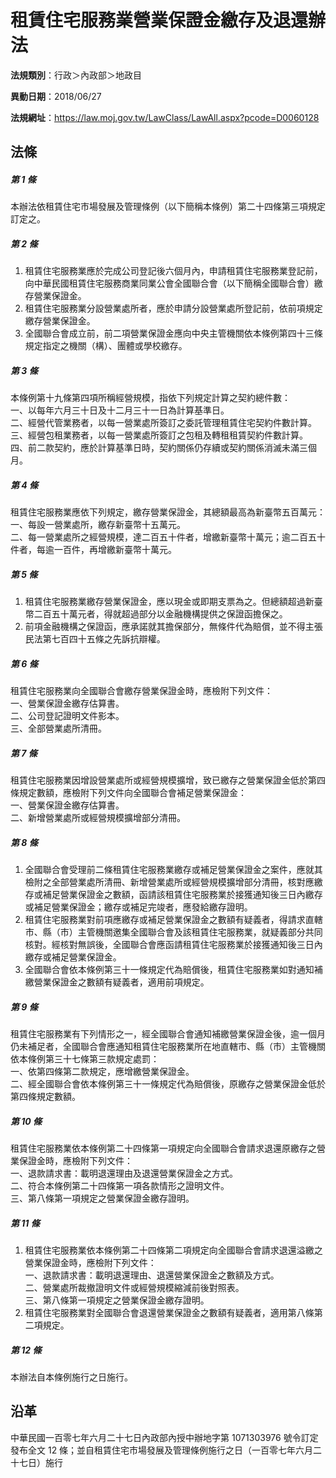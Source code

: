 # 租賃住宅服務業營業保證金繳存及退還辦法


**法規類別**：行政＞內政部＞地政目

**異動日期**：2018/06/27  

**法規網址**：https://law.moj.gov.tw/LawClass/LawAll.aspx?pcode=D0060128



## 法條
##### 第 1 條
本辦法依租賃住宅市場發展及管理條例（以下簡稱本條例）第二十四條第三項規定訂定之。

##### 第 2 條
1. 租賃住宅服務業應於完成公司登記後六個月內，申請租賃住宅服務業登記前，向中華民國租賃住宅服務商業同業公會全國聯合會（以下簡稱全國聯合會）繳存營業保證金。
1. 租賃住宅服務業分設營業處所者，應於申請分設營業處所登記前，依前項規定繳存營業保證金。
1. 全國聯合會成立前，前二項營業保證金應向中央主管機關依本條例第四十三條規定指定之機關（構）、團體或學校繳存。

##### 第 3 條
本條例第十九條第四項所稱經營規模，指依下列規定計算之契約總件數：  
一、以每年六月三十日及十二月三十一日為計算基準日。  
二、經營代管業務者，以每一營業處所簽訂之委託管理租賃住宅契約件數計算。  
三、經營包租業務者，以每一營業處所簽訂之包租及轉租租賃契約件數計算。  
四、前二款契約，應於計算基準日時，契約關係仍存續或契約關係消滅未滿三個月。

##### 第 4 條
租賃住宅服務業應依下列規定，繳存營業保證金，其總額最高為新臺幣五百萬元：  
一、每設一營業處所，繳存新臺幣十五萬元。  
二、每一營業處所之經營規模，達二百五十件者，增繳新臺幣十萬元；逾二百五十件者，每逾一百件，再增繳新臺幣十萬元。

##### 第 5 條
1. 租賃住宅服務業繳存營業保證金，應以現金或即期支票為之。但總額超過新臺幣二百五十萬元者，得就超過部分以金融機構提供之保證函擔保之。
1. 前項金融機構之保證函，應承諾就其擔保部分，無條件代為賠償，並不得主張民法第七百四十五條之先訴抗辯權。

##### 第 6 條
租賃住宅服務業向全國聯合會繳存營業保證金時，應檢附下列文件：  
一、營業保證金繳存估算書。  
二、公司登記證明文件影本。  
三、全部營業處所清冊。

##### 第 7 條
租賃住宅服務業因增設營業處所或經營規模擴增，致已繳存之營業保證金低於第四條規定數額，應檢附下列文件向全國聯合會補足營業保證金：  
一、營業保證金繳存估算書。  
二、新增營業處所或經營規模擴增部分清冊。

##### 第 8 條
1. 全國聯合會受理前二條租賃住宅服務業繳存或補足營業保證金之案件，應就其檢附之全部營業處所清冊、新增營業處所或經營規模擴增部分清冊，核對應繳存或補足營業保證金之數額，函請該租賃住宅服務業於接獲通知後三日內繳存或補足營業保證金；繳存或補足完竣者，應發給繳存證明。
1. 租賃住宅服務業對前項應繳存或補足營業保證金之數額有疑義者，得請求直轄市、縣（市）主管機關邀集全國聯合會及該租賃住宅服務業，就疑義部分共同核對。經核對無誤後，全國聯合會應函請租賃住宅服務業於接獲通知後三日內繳存或補足營業保證金。
1. 全國聯合會依本條例第三十一條規定代為賠償後，租賃住宅服務業如對通知補繳營業保證金之數額有疑義者，適用前項規定。

##### 第 9 條
租賃住宅服務業有下列情形之一，經全國聯合會通知補繳營業保證金後，逾一個月仍未補足者，全國聯合會應通知租賃住宅服務業所在地直轄市、縣（市）主管機關依本條例第三十七條第三款規定處罰：  
一、依第四條第二款規定，應增繳營業保證金。  
二、經全國聯合會依本條例第三十一條規定代為賠償後，原繳存之營業保證金低於第四條規定數額。

##### 第 10 條
租賃住宅服務業依本條例第二十四條第一項規定向全國聯合會請求退還原繳存之營業保證金時，應檢附下列文件：  
一、退款請求書：載明退還理由及退還營業保證金之方式。  
二、符合本條例第二十四條第一項各款情形之證明文件。  
三、第八條第一項規定之營業保證金繳存證明。

##### 第 11 條
1. 租賃住宅服務業依本條例第二十四條第二項規定向全國聯合會請求退還溢繳之營業保證金時，應檢附下列文件：  
一、退款請求書：載明退還理由、退還營業保證金之數額及方式。  
二、營業處所裁撤證明文件或經營規模縮減前後對照表。  
三、第八條第一項規定之營業保證金繳存證明。
1. 租賃住宅服務業對全國聯合會退還營業保證金之數額有疑義者，適用第八條第二項規定。

##### 第 12 條
本辦法自本條例施行之日施行。

## 沿革
中華民國一百零七年六月二十七日內政部內授中辦地字第 1071303976 號令訂定發布全文 12 條；並自租賃住宅市場發展及管理條例施行之日（一百零七年六月二十七日）施行
